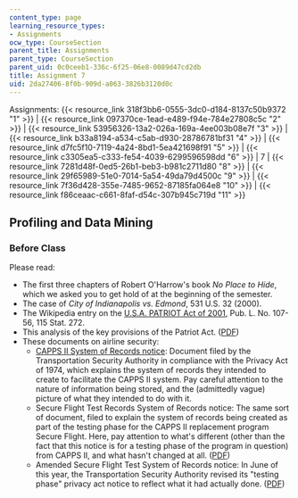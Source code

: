 ```yaml
---
content_type: page
learning_resource_types:
- Assignments
ocw_type: CourseSection
parent_title: Assignments
parent_type: CourseSection
parent_uid: 0c0ceeb1-336c-6f25-06e8-0089d47cd2db
title: Assignment 7
uid: 2da27406-8f0b-909d-a063-3826b3120d0c
---
```


Assignments: {{< resource_link 318f3bb6-0555-3dc0-d184-8137c50b9372 "1" >}} | {{< resource_link 097370ce-1ead-e489-f94e-784e27808c5c "2" >}} | {{< resource_link 53956326-13a2-026a-169a-4ee003b08e7f "3" >}} | {{< resource_link b33a8194-a534-c5ab-d930-28786781bf31 "4" >}} | {{< resource_link d7fc5f10-7119-4a24-8bd1-5ea421698f91 "5" >}} | {{< resource_link c3305ea5-c333-fe54-4039-6299596598dd "6" >}} | 7 | {{< resource_link 7281d48f-0ed5-26b1-beb3-b981c2711d80 "8" >}} | {{< resource_link 29f65989-51e0-7014-5a54-49da79d4500c "9" >}} | {{< resource_link 7f36d428-355e-7485-9652-87185fa064e8 "10" >}} | {{< resource_link f86ceaac-c661-8faf-d54c-307b945c719d "11" >}}

Profiling and Data Mining
-------------------------

### Before Class

Please read:

*   The first three chapters of Robert O'Harrow's book _No Place to Hide_, which we asked you to get hold of at the beginning of the semester.
*   The case of _City of Indianapolis vs. Edmond_, 531 U.S. 32 (2000).
*   The Wikipedia entry on the [U.S.A. PATRIOT Act of 2001](http://en.wikipedia.org/wiki/USA_PATRIOT_Act), Pub. L. No. 107-56, 115 Stat. 272.
*   This analysis of the key provisions of the Patriot Act. ([PDF](http://www.cdt.org/security/usapatriot/keyprovisions.pdf))
*   These documents on airline security:
    *   [CAPPS II System of Records notice](https://www.cdt.org/security/usapatriot/030731cappsii.pdf): Document filed by the Transportation Security Authority in compliance with the Privacy Act of 1974, which explains the system of records they intended to create to facilitate the CAPPS II system. Pay careful attention to the nature of information being stored, and the (admittedly vague) picture of what they intended to do with it.
    *   Secure Flight Test Records System of Records notice: The same sort of document, filed to explain the system of records being created as part of the testing phase for the CAPPS II replacement program Secure Flight. Here, pay attention to what's different (other than the fact that this notice is for a testing phase of the program in question) from CAPPS II, and what hasn't changed at all. ([PDF](https://www.dhs.gov/xlibrary/assets/privacy/privacy_sorn_tsa_secureflight.pdf))
    *   Amended Secure Flight Test System of Records notice: In June of this year, the Transportation Security Authority revised its "testing phase" privacy act notice to reflect what it had actually done. ([PDF](http://www.epic.org/privacy/airtravel/sf_sorn_pia_062205.pdf))
